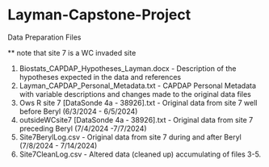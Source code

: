 # Layman-Capstone-Project

Data Preparation Files

** note that site 7 is a WC invaded site


1. Biostats_CAPDAP_Hypotheses_Layman.docx - Description of the hypotheses expected in the data and references
2. Layman_CAPDAP_Personal_Metadata.txt - CAPDAP Personal Metadata with variable descriptions and changes made to the original data files
3. Ows R site 7 [DataSonde 4a - 38926].txt - Original data from site 7 well before Beryl (6/3/2024 - 6/5/2024)
4. outsideWCsite7 [DataSonde 4a - 38926].txt - Original data from site 7 preceding Beryl (7/4/2024 -7/7/2024)
5. Site7BerylLog.csv - Original data from site 7 during and after Beryl (7/8/2024 - 7/14/2024)
6. Site7CleanLog.csv - Altered data (cleaned up) accumulating of files 3-5. 